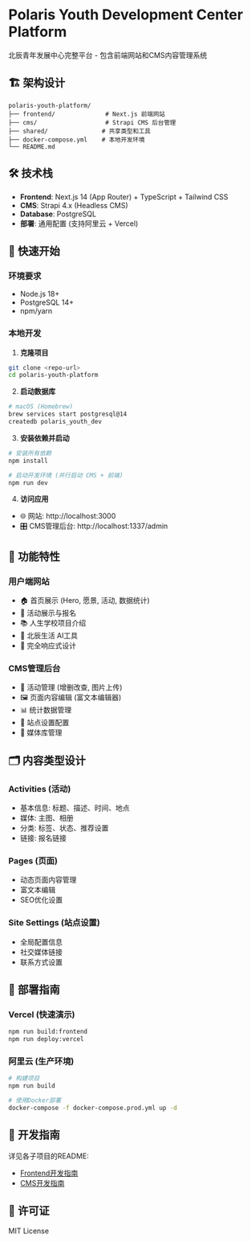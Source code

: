 # Polaris Youth Development Center Platform

北辰青年发展中心完整平台 - 包含前端网站和CMS内容管理系统

## 🏗️ 架构设计

```
polaris-youth-platform/
├── frontend/              # Next.js 前端网站
├── cms/                   # Strapi CMS 后台管理
├── shared/               # 共享类型和工具
├── docker-compose.yml    # 本地开发环境
└── README.md
```

## 🛠️ 技术栈

- **Frontend**: Next.js 14 (App Router) + TypeScript + Tailwind CSS
- **CMS**: Strapi 4.x (Headless CMS)  
- **Database**: PostgreSQL
- **部署**: 通用配置 (支持阿里云 + Vercel)

## 🚀 快速开始

### 环境要求
- Node.js 18+
- PostgreSQL 14+
- npm/yarn

### 本地开发

1. **克隆项目**
```bash
git clone <repo-url>
cd polaris-youth-platform
```

2. **启动数据库**
```bash
# macOS (Homebrew)
brew services start postgresql@14
createdb polaris_youth_dev
```

3. **安装依赖并启动**
```bash
# 安装所有依赖
npm install

# 启动开发环境 (并行启动 CMS + 前端)
npm run dev
```

4. **访问应用**
- 🌐 网站: http://localhost:3000
- 🎛️ CMS管理后台: http://localhost:1337/admin

## 📱 功能特性

### 用户端网站
- 🏠 首页展示 (Hero, 愿景, 活动, 数据统计)
- 🎯 活动展示与报名
- 📚 人生学校项目介绍  
- 🤖 北辰生活 AI工具
- 📱 完全响应式设计

### CMS管理后台
- 📝 活动管理 (增删改查, 图片上传)
- 🖼️ 页面内容编辑 (富文本编辑器)
- 📊 统计数据管理
- 🔧 站点设置配置
- 🎨 媒体库管理

## 🗂️ 内容类型设计

### Activities (活动)
- 基本信息: 标题、描述、时间、地点
- 媒体: 主图、相册
- 分类: 标签、状态、推荐设置
- 链接: 报名链接

### Pages (页面)
- 动态页面内容管理
- 富文本编辑
- SEO优化设置

### Site Settings (站点设置)  
- 全局配置信息
- 社交媒体链接
- 联系方式设置

## 🚀 部署指南

### Vercel (快速演示)
```bash
npm run build:frontend
npm run deploy:vercel
```

### 阿里云 (生产环境)
```bash
# 构建项目
npm run build

# 使用Docker部署
docker-compose -f docker-compose.prod.yml up -d
```

## 🤝 开发指南

详见各子项目的README:
- [Frontend开发指南](./frontend/README.md)
- [CMS开发指南](./cms/README.md)

## 📄 许可证

MIT License